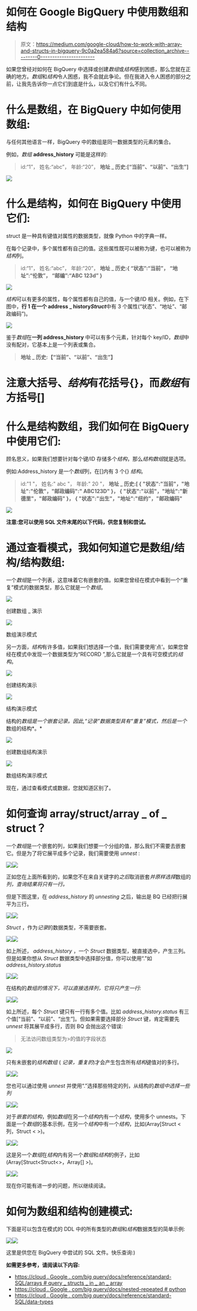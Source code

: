# 如何在 Google BigQuery 中使用数组和结构

> 原文：<https://medium.com/google-cloud/how-to-work-with-array-and-structs-in-bigquery-9c0a2ea584a6?source=collection_archive---------0----------------------->

如果您曾经对如何在 BigQuery 中选择或创建*数组*或*结构*感到困惑，那么您就在正确的地方。*数组*和*结构*令人困惑，我不会就此争论。但在我进入令人困惑的部分之前，让我先告诉你一点它们到底是什么，以及它们有什么不同。

# 什么是数组，在 BigQuery 中如何使用数组:

与任何其他语言一样，BigQuery 中的数组是同一数据类型的元素的集合。

例如，*数组* **address_history** 可能是这样的:

> id:“1”，
> 姓名:“abc”，
> 年龄:“20”，
> **地址 _ 历史:[“当前”、“以前”、“出生”]**

![](img/7eba67139924452292511ab2bb1f2bfb.png)

# **什么是结构，如何在 BigQuery 中使用它们:**

struct 是一种具有键值对属性的数据类型，就像 Python 中的字典一样。

在每个记录中，多个属性都有自己的值。这些属性既可以被称为键，也可以被称为*结构*列。

> id:“1”，
> 姓名:“abc”，
> 年龄:“20”，
> **地址 _ 历史:{
> “状态”:“当前”，
> “地址”:“伦敦”，
> “邮编”:“ABC 123d”
> }**

![](img/dc139fd12beee5a2bf75225b99a7061b.png)

*结构*可以有更多的属性，每个属性都有自己的值，与一个键/ID 相关。例如，在下图中，**行 1 在一个 address _ history*Struct***中有 3 个属性(“状态”、“地址”、“邮政编码”)。

![](img/c06c3897552b03c1fc326d7d38b68b7c.png)

鉴于*数组*在**一列 address_history** 中可以有多个元素，针对每个 key/ID，*数组*中没有配对，它基本上是一个列表或集合。

> **地址 _ 历史:【“当前”、“以前”、“出生”】**

# **注意**大括号、*结构*有花括号{}，而*数组*有方括号[]

# **什么是结构数组，我们如何在 BigQuery 中使用它们:**

顾名思义，如果我们想要针对每个键/ID 存储多个*结构*，那么*结构数组*就是选项。

例如:Address_history 是一个*数组*列，在[]内有 3 个{} *结构*。

> id:"1 "，
> 姓名:" abc "，
> 年龄:" 20 "，
> **地址 _ 历史:[
> { "状态":"当前"，"地址":"伦敦"，"邮政编码":" ABC123D" }，
> { "状态":"以前"，"地址":"新德里"，"邮政编码" }，
> { "状态":"出生"，"地址":"纽约"，"邮政编码"**

![](img/95dcc623bf1ac66cf62fc6954f0cec0c.png)

**注意:您可以使用 SQL 文件末尾的以下代码，供您复制和尝试。**

# 通过查看模式，我如何知道它是数组/结构/结构数组:

一个*数组*是一个列表，这意味着它有嵌套的值。如果您曾经在模式中看到一个“重复”模式的数据类型，那么它就是一个*数组*。

![](img/b8fbd104d6f827178fbeedaba09fab79.png)

创建数组 _ 演示

![](img/a4d093bf7f9e244e845dd76b0c9d5ca7.png)

数组演示模式

另一方面，*结构*有许多值，如果我们想选择一个值，我们需要使用‘点’。如果您曾经在模式中发现一个数据类型为“RECORD ”,那么它就是一个具有可空模式的*结构*。

![](img/a28f15c420ab7539ff556b4b557681a2.png)

创建结构演示

![](img/6434d54a980c5a02b4ce13f2966f3991.png)

结构演示模式

结构的*数组是一个嵌套记录。因此,“记录”数据类型具有“重复”模式，然后是一个*数组的结构*。*

![](img/9f5a0083968f1e859a7806ac9ecad791.png)

创建数组结构演示

![](img/dc93dc877bc7211f3b088b11c49f45d6.png)

数组结构演示模式

现在，通过查看模式或数据，您就知道区别了。

# **如何查询 array/struct/array _ of _ struct？**

一个*数组*是一个嵌套的列，如果我们想要一个分组的值，那么我们不需要去嵌套它。但是为了将它展平成多个记录，我们需要使用 *unnest* :

![](img/9740a2d1992200b719e118effc5baa93.png)![](img/780f61dfc0c4d521de70d12a47d4b6b4.png)

正如您在上面所看到的，如果您不在来自关键字的*之后*取消嵌套*并原样选择*数组的*列，查询结果将只有一行。*

但是下图这里，在 *address_history* 的 *unnesting* 之后，输出是 BQ 已经把行展平为三行。

![](img/793b4c2e458ee7fad19e151165c7bc20.png)![](img/d13f3430ebaf991d26f38ce1530f512c.png)

*Struct* ，作为*记录*的数据类型，不需要嵌套。

![](img/a7acb595d73102087146b23de5a58c6a.png)![](img/2e4fe0de0694a91f79166433d345fb8e.png)

如上所述， *address_history* ，一个 *Struct* 数据类型，被直接选中，产生三列。但是如果你想从 *Struct* 数据类型中选择部分值，你可以使用“.”如 *address_history.status*

![](img/b79b716f945d062b69b69cbd832d1556.png)![](img/b849fb645963dbc6d10f5be336ee72fd.png)

在结构的*数组的情况下，可以直接选择列，它将只产生一行:*

![](img/d847f7a51c41c2b6408b8e1a3757d5f3.png)![](img/c06c3897552b03c1fc326d7d38b68b7c.png)

如上所述，每个 *Struct* 键只有一行有多个值。比如 *address_history.status* 有三个值[“当前”、“以前”、“出生”]。但如果需要选择部分 *Struct* 键，肯定需要先 *unnest* 将其展平成多行，否则 BQ 会抛出这个错误:

> 无法访问数组类型为<struct string="" address="" postcode="">>的值的字段状态</struct>

![](img/36536b2c73a188b8f0d01f415533276d.png)

只有未嵌套的*结构数组* ( *记录，重复的*)才会产生包含所有*结构*键值对的多行。

![](img/bca8be4e00bf0f48b35f09f6e930e987.png)![](img/e987f008d4d804582de896bda539ff5c.png)

您也可以通过使用 *unnest* 并使用“.”选择那些特定的列，从结构的*数组中选择一些列*

![](img/87c308dec4c1bd1b032b898c73804b31.png)![](img/bc6f35d1ef80a78f092e903b8f444793.png)

对于*嵌套的结构*，例如*数组*在另一个*结构*内有一个*结构*，使用多个 unnests。下面是一个*数组*的基本示例，在另一个*结构*中有一个*结构*，比如(Array[Struct <列，Struct < >)。

![](img/d28f252c917aa71108f1833db62dcb14.png)![](img/b0b4950bd0a8f8771db282a0c9c24246.png)

这是另一个*数组*在*结构*内有另一个*数组*和*结构*的例子，比如(Array[Struct<Struct<>，Array[] >)。

![](img/3b8a4d31c26569e2c4725afc46055431.png)![](img/f8b5996493ba332936a007b568059e1d.png)

现在你可能有进一步的问题，所以继续阅读。

# 如何为数组和结构创建模式:

下面是可以包含在模式的 DDL 中的所有类型的*数组*和*结构*数据类型的简单示例:

![](img/f415727d18d2d8ebd55cef5970e78a40.png)![](img/ca4bbdc8d3b67fbdfad133106a44f5c4.png)

这里是供您在 BigQuery 中尝试的 SQL 文件。快乐查询:)

**如需更多参考，请阅读以下内容:**

*   [https://cloud . Google . com/big query/docs/reference/standard-SQL/arrays # query _ structs _ in _ an _ array](https://cloud.google.com/bigquery/docs/reference/standard-sql/arrays#query_structs_in_an_array)
*   [https://cloud . Google . com/big query/docs/nested-repeated # python](https://cloud.google.com/bigquery/docs/nested-repeated#python)
*   [https://cloud . Google . com/big query/docs/reference/standard-SQL/data-types](https://cloud.google.com/bigquery/docs/reference/standard-sql/data-types)